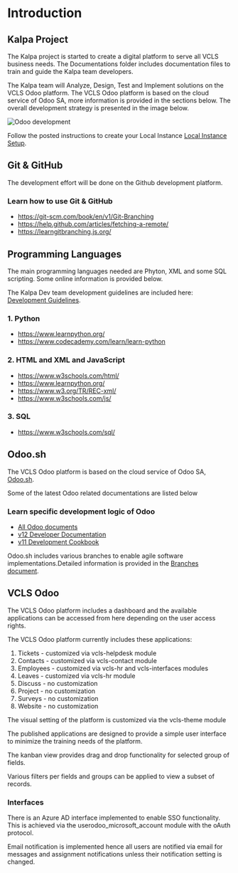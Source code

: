 # Introduction
## Kalpa Project
The Kalpa project is started to create a digital platform to serve all VCLS business needs.
The Documentations folder includes documentation files to train and guide the Kalpa team developers.

The Kalpa team will Analyze, Design, Test and Implement solutions on the VCLS Odoo platform.
The VCLS Odoo platform is based on the cloud service of Odoo SA, more information 
is provided in the sections below. 
The overall development strategy is presented in the image below.

![Odoo development](https://github.com/VCLS-org/odoo-vcls-module/blob/12.0-Documentations/Documentations/img/Odoo_Dev.jpg)

Follow the posted instructions to create your Local Instance
[Local Instance Setup](https://github.com/VCLS-org/odoo-vcls-module/blob/12.0-Documentations/Documentations/1.Install_Odoo_locally.md).

## Git & GitHub

The development effort will be done on the Github development platform.

### Learn how to use Git & GitHub
- https://git-scm.com/book/en/v1/Git-Branching
- https://help.github.com/articles/fetching-a-remote/
- https://learngitbranching.js.org/

## Programming Languages

The main programming languages needed are Phyton, XML and some SQL scripting. 
Some online information is provided below.

The Kalpa Dev team development guidelines are included here:
[Development Guidelines](https://github.com/VCLS-org/odoo-vcls-module/blob/e939849b3272357272bda2c2dc745d582522ab7f/Documentations/3.Development_guidelines.md).

### 1. Python
- https://www.learnpython.org/
- https://www.codecademy.com/learn/learn-python

### 2. HTML and XML and JavaScript
- https://www.w3schools.com/html/
- https://www.learnpython.org/
- https://www.w3.org/TR/REC-xml/
- https://www.w3schools.com/js/

### 3. SQL
- https://www.w3schools.com/sql/


## Odoo.sh

The VCLS Odoo platform is based on the cloud service of Odoo SA, [Odoo.sh](https://www.odoo.com/documentation/user/12.0/odoo_sh/documentation.html).

Some of the latest Odoo related documentations are listed below

### Learn specific development logic of Odoo

- [All Odoo documents](https://www.odoo.com/page/docs)
- [v12 Developer Documentation](https://www.odoo.com/documentation/12.0/index.html)
- [v11 Development Cookbook](https://teams.microsoft.com/l/file/4381D3BE-8E40-42E7-A699-654A013D33AB?tenantId=95f5d6d4-d54f-4f35-941c-691373eea2ac&fileType=pdf&objectUrl=https%3A%2F%2Fvcls.sharepoint.com%2Fsites%2FOdoo%2FShared%20Documents%2FGeneral%2FODOO_11_DEVELOPMENT_COOKBOOK_SECOND_EDITION.pdf&baseUrl=https%3A%2F%2Fvcls.sharepoint.com%2Fsites%2FOdoo&serviceName=teams&threadId=19:bd86cb5ef39d4fbd9b89ae12ea02205f@thread.skype&groupId=94e789f6-3f5d-4230-a9c2-6cdd9a729463)

Odoo.sh includes various branches to enable agile software implementations.Detailed information is provided in the [Branches document](https://github.com/VCLS-org/odoo-vcls-module/blob/12.0-Documentations/Documentations/2.Branches.md).


## VCLS Odoo

The VCLS Odoo platform includes a dashboard and the available applications can be accessed from here depending on the user access rights.

The VCLS Odoo platform currently includes these applications:

1.	Tickets - customized via vcls-helpdesk module
2.	Contacts - customized via vcls-contact module
3.	Employees - customized via vcls-hr and vcls-interfaces modules
4.	Leaves - customized via vcls-hr module
5.	Discuss - no customization 
6.	Project - no customization
7.	Surveys - no customization
8.  Website - no customization

The visual setting of the platform is customized via the vcls-theme module

The published applications are designed to provide a simple user interface to minimize the training needs of the platform.

The kanban view provides drag and drop functionality for selected group of fields.

Various filters per fields and groups can be applied to view a subset of records.

### Interfaces

There is an Azure AD interface implemented to enable SSO functionality. 
This is achieved via the userodoo_microsoft_account module with the oAuth protocol.

Email notification is implemented hence all users are notified via email for messages and assignment notifications unless their notification setting is changed.
